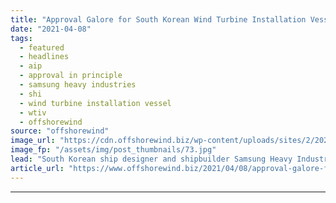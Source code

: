 ```yaml
---
title: "Approval Galore for South Korean Wind Turbine Installation Vessel"
date: "2021-04-08"
tags: 
  - featured
  - headlines
  - aip
  - approval in principle
  - samsung heavy industries
  - shi
  - wind turbine installation vessel
  - wtiv
  - offshorewind
source: "offshorewind"
image_url: "https://cdn.offshorewind.biz/wp-content/uploads/sites/2/2021/04/08101003/Approval-Galore-for-South-Korean-Wind-Turbine-Installation-Vessel.jpg"
image_fp: "/assets/img/post_thumbnails/73.jpg"
lead: "South Korean ship designer and shipbuilder Samsung Heavy Industries (SHI) has received Approvals in"
article_url: "https://www.offshorewind.biz/2021/04/08/approval-galore-for-south-korean-wind-turbine-installation-vessel/"
---
```


---
